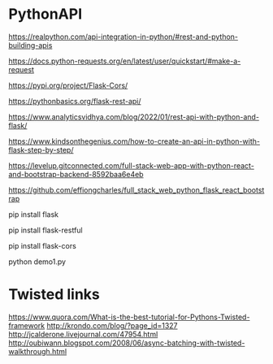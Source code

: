 # PythonAPI

https://realpython.com/api-integration-in-python/#rest-and-python-building-apis

https://docs.python-requests.org/en/latest/user/quickstart/#make-a-request

https://pypi.org/project/Flask-Cors/

https://pythonbasics.org/flask-rest-api/

https://www.analyticsvidhya.com/blog/2022/01/rest-api-with-python-and-flask/

https://www.kindsonthegenius.com/how-to-create-an-api-in-python-with-flask-step-by-step/

https://levelup.gitconnected.com/full-stack-web-app-with-python-react-and-bootstrap-backend-8592baa6e4eb

https://github.com/effiongcharles/full_stack_web_python_flask_react_bootstrap

pip install flask

pip install flask-restful

pip install flask-cors

python demo1.py

# Twisted links
https://www.quora.com/What-is-the-best-tutorial-for-Pythons-Twisted-framework
http://krondo.com/blog/?page_id=1327
http://jcalderone.livejournal.com/47954.html
http://oubiwann.blogspot.com/2008/06/async-batching-with-twisted-walkthrough.html